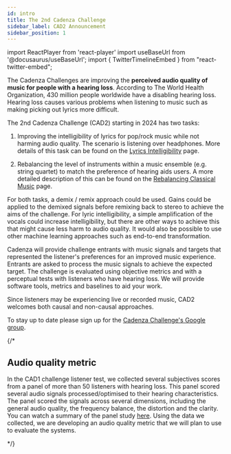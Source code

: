 ```yaml
---
id: intro
title: The 2nd Cadenza Challenge
sidebar_label: CAD2 Announcement
sidebar_position: 1
---
```

import ReactPlayer from 'react-player'
import useBaseUrl from '@docusaurus/useBaseUrl';
import { TwitterTimelineEmbed } from "react-twitter-embed";

The Cadenza Challenges are improving the **perceived audio quality of music for people with a hearing loss**.
According to The World Health Organization, 430 million people worldwide have a disabling hearing loss. 
Hearing loss causes various problems when listening to music such as making picking out lyrics more difficult.

The 2nd Cadenza Challenge (CAD2) starting in 2024 has two tasks:

1. Improving the intelligibility of lyrics for pop/rock music while not harming audio quality. The scenario is listening over headphones. More details
of this task can be found on the [Lyrics Intelligibility](lyrics) page.

2. Rebalancing the level of instruments within a music ensemble (e.g. string quartet) to 
match the preference of hearing aids users. A more detailed description of this can be found on the 
[Rebalancing Classical Music](rebalancing) page.

For both tasks, a demix / remix approach could be used. Gains could be applied to the demixed signals before remixing back to stereo to achieve the aims of the challenge. For lyric intelligibility, a simple amplification of the vocals could increase intelligibility, but there are other ways to achieve this that might cause less harm to audio quality. It would also be possible to use other machine learning approaches such as end-to-end transformation.

Cadenza will provide challenge entrants with music signals and targets that represented the listener's preferences for an improved music experience. 
Entrants are asked to process the music signals to achieve the expected target. The challenge is evaluated using objective metrics and with a perceptual tests with listeners who have hearing loss. We will provide software tools, metrics and baselines to aid your work.

Since listeners may be experiencing live or recorded music, CAD2 welcomes both causal and non-causal approaches.

To stay up to date please sign up for the [Cadenza Challenge's Google group](https://groups.google.com/g/cadenza-challenge).

{/*

## Audio quality metric

In the CAD1 challenge listener test, we collected several subjectives scores from a panel of more than 50 listeners with hearing loss.
This panel scored several audio signals processed/optimised to their hearing characteristics. The panel scored the signals
across several dimensions, including the general audio quality, the frequency balance, the distortion and the clarity. 
You can watch a summary of the panel study [here](../../../blog/Listener%20panel%20study%20update). Using the data we collected, we are developing an audio quality metric that we will plan to use to evaluate the systems.

*/}

